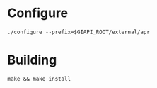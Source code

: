 # Configure

```
./configure --prefix=$GIAPI_ROOT/external/apr
```

# Building

```
make && make install
```

